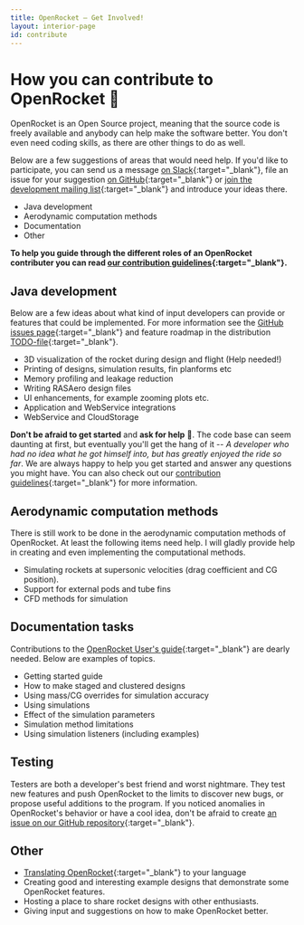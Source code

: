 ```yaml
---
title: OpenRocket — Get Involved!
layout: interior-page
id: contribute
---
```


# How you can contribute to OpenRocket 🚀

OpenRocket is an Open Source project, meaning that the source code is freely available and anybody can help make the software better. You don't even need coding skills, as there are other things to do as well.

Below are a few suggestions of areas that would need help. If you'd like to participate, you can send us a message [on Slack](contact.html#slack){:target="_blank"}, file an issue for your suggestion [on GitHub](https://github.com/openrocket/openrocket/issues){:target="_blank"} or [join the development mailing list](https://lists.sourceforge.net/lists/listinfo/openrocket-devel){:target="_blank"} and introduce your ideas there.

 - Java development
 - Aerodynamic computation methods
 - Documentation
 - Other

**To help you guide through the different roles of an OpenRocket contributer you can read [our contribution guidelines](https://github.com/openrocket/openrocket/blob/unstable/CONTRIBUTING.md){:target="_blank"}.**

## Java development

Below are a few ideas about what kind of input developers can provide or features that could be implemented. For more information see the [GitHub issues page](https://github.com/openrocket/openrocket/issues){:target="_blank"} and feature roadmap in the distribution [TODO-file](https://github.com/openrocket/openrocket/blob/master/core/TODO){:target="_blank"}.

 - 3D visualization of the rocket during design and flight (Help needed!)
 - Printing of designs, simulation results, fin planforms etc
 - Memory profiling and leakage reduction
 - Writing RASAero design files
 - UI enhancements, for example zooming plots etc.
 - Application and WebService integrations
 - WebService and CloudStorage

**Don't be afraid to get started** and **ask for help** 🙂. The code base can seem daunting at first, but eventually you'll get the hang of it -- *A developer who had no idea what he got himself into, but has greatly enjoyed the ride so far*. We are always happy to help you get started and answer any questions you might have. You can also check out our [contribution guidelines](https://github.com/openrocket/openrocket/blob/unstable/CONTRIBUTING.md){:target="_blank"} for more information.

## Aerodynamic computation methods

There is still work to be done in the aerodynamic computation methods of OpenRocket. At least the following items need help. I will gladly provide help in creating and even implementing the computational methods.

 - Simulating rockets at supersonic velocities (drag coefficient and CG position).
 - Support for external pods and tube fins
 - CFD methods for simulation


## Documentation tasks

Contributions to the [OpenRocket User's guide](https://wiki.openrocket.info/User%27s_Guide){:target="_blank"} are dearly needed. Below are examples of topics.

 - Getting started guide
 - How to make staged and clustered designs
 - Using mass/CG overrides for simulation accuracy
 - Using simulations
 - Effect of the simulation parameters
 - Simulation method limitations
 - Using simulation listeners (including examples)

## Testing

Testers are both a developer's best friend and worst nightmare. They test new features and push OpenRocket to the limits to discover new bugs, or propose useful additions to the program. If you noticed anomalies in OpenRocket's behavior or have a cool idea, don't be afraid to create [an issue on our GitHub repository](https://github.com/openrocket/openrocket/issues/new/choose){:target="_blank"}.

## Other

 - [Translating OpenRocket](http://openrocket.trans.free.fr/index.php?lang=en){:target="_blank"} to your language
 - Creating good and interesting example designs that demonstrate some OpenRocket features.
 - Hosting a place to share rocket designs with other enthusiasts.
 - Giving input and suggestions on how to make OpenRocket better.
